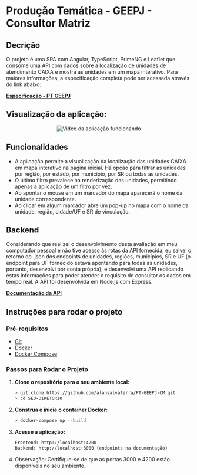 # Produção Temática - GEEPJ - Consultor Matriz
## Decrição
O projeto é uma SPA com Angular, TypeScript, PrimeNG e Leaflet que consome uma API com dados sobre a localização de unidades de atendimento CAIXA e mostra as unidades em um mapa interativo. Para maiores informações, a especificação completa pode ser acessada através do link abaixo:

[**Especificação - PT GEEPJ**](https://github.com/alansalvaterra/PT-GEEPJ-CM/blob/main/frontend/src/assets/especificacao.pdf)


## Visualização da aplicação:

<p align="center">
  <img src="/frontend/src/assets/animacaopagina.gif" alt="Video da aplicação funcionando">
</p>

## Funcionalidades
- A aplicação permite a visualização da localização das unidades CAIXA em mapa interativo na página inicial. Há opção para filtrar as unidades por região, por estado, por município, por SR ou todas as unidades.
- O último filtro prevalece na renderização das unidades, permitindo apenas a aplicação de um filtro por vez.
- Ao apontar o mouse em um marcador do mapa aparecerá o nome da unidade correspondente.
- Ao clicar em algum marcador abre um pop-up no mapa com o nome da unidade, região, cidade/UF e SR de vinculação.

## Backend
Considerando que realizei o desenvolvimento desta avaliação em meu computador pessoal e não tive acesso às rotas da API fornecida, eu salvei o retorno do .json dos endpoints de unidades, regiões, municípios, SR e UF (o endpoint para UF fornecido estava apontando para todas as unidades, portanto, desenvolvi por conta própria), e desenvolvi uma API replicando estas informações para poder atender o requisito de consultar os dados em tempo real. A API foi desenvolvida em Node.js com Express.

[**Documentação da API**](https://documenter.getpostman.com/view/33995178/2sA3XJk4w9#94f9d4aa-dd3f-4700-a306-f91dcda0fc76)


## Instruções para rodar o projeto
### Pré-requisitos

- [Git](http://git-scm.com)
- [Docker](https://www.docker.com/get-started)
- [Docker Compose](https://docs.docker.com/compose/install/)

### Passos para Rodar o Projeto
1. **Clone o repositório para o seu ambiente local:**

    ```sh
    > git clone https://github.com/alansalvaterra/PT-GEEPJ-CM.git
    > cd SEU-DIRETORIO
   ```

2. **Construa e inicie o container Docker:**

    ```sh
    > docker-compose up --build
    ```

3. **Acesse a aplicação:**

    ```sh
    Frontend: http://localhost:4200
    Backend: http://localhost:3000 (endpoints na documentação)
    ```

4. Observação: Certifique-se de que as portas 3000 e 4200 estão disponíveis no seu ambiente.

